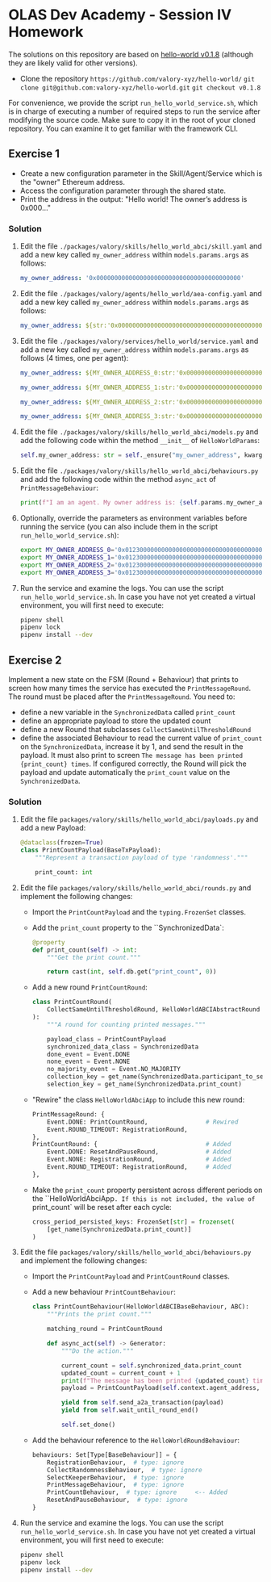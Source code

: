 # OLAS Dev Academy - Session IV Homework

The solutions on this repository are based on [hello-world v0.1.8](https://github.com/valory-xyz/hello-world/releases/tag/v0.1.8) (although they are likely valid for other versions).

- Clone the repository `https://github.com/valory-xyz/hello-world/`
    `git clone git@github.com:valory-xyz/hello-world.git`
    `git checkout v0.1.8`

For convenience, we provide the script `run_hello_world_service.sh`, which is in charge of executing a number of required steps to run the service after modifying the source code. Make sure to copy it in the root of your cloned repository. You can examine it to get familiar with the framework CLI.

## Exercise 1

- Create a new configuration parameter in the Skill/Agent/Service which is the "owner" Ethereum address.
- Access the configuration parameter through the shared state.
- Print the address in the output: "Hello world! The owner’s address is 0x000..."

### Solution

1. Edit the file `./packages/valory/skills/hello_world_abci/skill.yaml` and add a new key called `my_owner_address` within `models.params.args` as follows:

    ```yaml
    my_owner_address: '0x0000000000000000000000000000000000000000'
    ```

2. Edit the file `./packages/valory/agents/hello_world/aea-config.yaml` and add a new key called `my_owner_address` within `models.params.args` as follows:

    ```yaml
    my_owner_address: ${str:'0x0000000000000000000000000000000000000000'}
    ```

3. Edit the file `./packages/valory/services/hello_world/service.yaml` and add a new key called `my_owner_address` within `models.params.args` as follows (4 times, one per agent):

    ```yaml
    my_owner_address: ${MY_OWNER_ADDRESS_0:str:'0x0000000000000000000000000000000000000000'}

    my_owner_address: ${MY_OWNER_ADDRESS_1:str:'0x0000000000000000000000000000000000000000'}

    my_owner_address: ${MY_OWNER_ADDRESS_2:str:'0x0000000000000000000000000000000000000000'}

    my_owner_address: ${MY_OWNER_ADDRESS_3:str:'0x0000000000000000000000000000000000000000'}
    ```

4. Edit the file `./packages/valory/skills/hello_world_abci/models.py` and add the following code within the method `__init__` of `HelloWorldParams`:

    ```python
    self.my_owner_address: str = self._ensure("my_owner_address", kwargs, str)
    ```

5. Edit the file `./packages/valory/skills/hello_world_abci/behaviours.py` and add the following code within the method `async_act` of `PrintMessageBehaviour`:

    ```python
    print(f"I am an agent. My owner address is: {self.params.my_owner_address}")
    ```

6. Optionally, override the parameters as environment variables before running the service (you can also include them in the script `run_hello_world_service.sh`):

    ```bash
    export MY_OWNER_ADDRESS_0='0x0123000000000000000000000000000000000000'
    export MY_OWNER_ADDRESS_1='0x0123000000000000000000000000000000000001'
    export MY_OWNER_ADDRESS_2='0x0123000000000000000000000000000000000002'
    export MY_OWNER_ADDRESS_3='0x0123000000000000000000000000000000000003'
    ```

7. Run the service and examine the logs. You can use the script `run_hello_world_service.sh`. In case you have not yet created a virtual environment, you will first need to execute:

    ```bash
    pipenv shell
    pipenv lock
    pipenv install --dev
    ```

## Exercise 2

Implement a new state on the FSM (Round + Behaviour) that prints to screen how many times the service has executed the `PrintMessageRound`. The round must be placed after the `PrintMessageRound`. You need to:

- define a new variable in the `SynchronizedData` called `print_count`
- define an appropriate payload to store the updated count
- define a new Round that subclasses `CollectSameUntilThresholdRound`
- define the associated Behaviour to read the current value of `print_count` on the `SynchronizedData`, increase it by 1, and send the result in the payload. It must also print to screen `The message has been printed {print_count} times`. If configured correctly, the Round will pick the payload and update automatically the `print_count` value on the `SynchronizedData`.

### Solution

1. Edit the file `packages/valory/skills/hello_world_abci/payloads.py` and add a new Payload:

    ```python
    @dataclass(frozen=True)
    class PrintCountPayload(BaseTxPayload):
        """Represent a transaction payload of type 'randomness'."""

        print_count: int
    ```

2. Edit the file `packages/valory/skills/hello_world_abci/rounds.py` and implement the following changes:

    - Import the `PrintCountPayload` and the `typing.FrozenSet` classes.

    - Add the `print_count` property to the ``SynchronizedData`:

        ```python
        @property
        def print_count(self) -> int:
            """Get the print count."""

            return cast(int, self.db.get("print_count", 0))
        ```

    - Add a new round `PrintCountRound`:
  
        ```python
        class PrintCountRound(
            CollectSameUntilThresholdRound, HelloWorldABCIAbstractRound
        ):
            """A round for counting printed messages."""

            payload_class = PrintCountPayload
            synchronized_data_class = SynchronizedData
            done_event = Event.DONE
            none_event = Event.NONE
            no_majority_event = Event.NO_MAJORITY
            collection_key = get_name(SynchronizedData.participant_to_selection)
            selection_key = get_name(SynchronizedData.print_count)
        ```

    - "Rewire" the class `HelloWorldAbciApp` to include this new round:

        ```python
        PrintMessageRound: {
            Event.DONE: PrintCountRound,                # Rewired
            Event.ROUND_TIMEOUT: RegistrationRound,
        },
        PrintCountRound: {                              # Added
            Event.DONE: ResetAndPauseRound,             # Added
            Event.NONE: RegistrationRound,              # Added
            Event.ROUND_TIMEOUT: RegistrationRound,     # Added
        },
        ```

    - Make the `print_count` property persistent across different periods on the ``HelloWorldAbciApp`. If this is not included, the value of `print_count` will be reset after each cycle:

        ```python
        cross_period_persisted_keys: FrozenSet[str] = frozenset(
            [get_name(SynchronizedData.print_count)]
        )
        ```

3. Edit the file `packages/valory/skills/hello_world_abci/behaviours.py` and implement the following changes:

    - Import the `PrintCountPayload` and `PrintCountRound` classes.

    - Add a new behaviour `PrintCountBehaviour`:
  
        ```python
        class PrintCountBehaviour(HelloWorldABCIBaseBehaviour, ABC):
            """Prints the print count."""

            matching_round = PrintCountRound

            def async_act(self) -> Generator:
                """Do the action."""

                current_count = self.synchronized_data.print_count
                updated_count = current_count + 1
                print(f"The message has been printed {updated_count} times.")
                payload = PrintCountPayload(self.context.agent_address, updated_count)

                yield from self.send_a2a_transaction(payload)
                yield from self.wait_until_round_end()

                self.set_done()
        ```

    - Add the behaviour reference to the `HelloWorldRoundBehaviour`:
  
        ```python
        behaviours: Set[Type[BaseBehaviour]] = {
            RegistrationBehaviour,  # type: ignore
            CollectRandomnessBehaviour,  # type: ignore
            SelectKeeperBehaviour,  # type: ignore
            PrintMessageBehaviour,  # type: ignore
            PrintCountBehaviour,  # type: ignore     <-- Added
            ResetAndPauseBehaviour,  # type: ignore
        }
        ```

4. Run the service and examine the logs. You can use the script `run_hello_world_service.sh`. In case you have not yet created a virtual environment, you will first need to execute:

    ```bash
    pipenv shell
    pipenv lock
    pipenv install --dev
    ```
